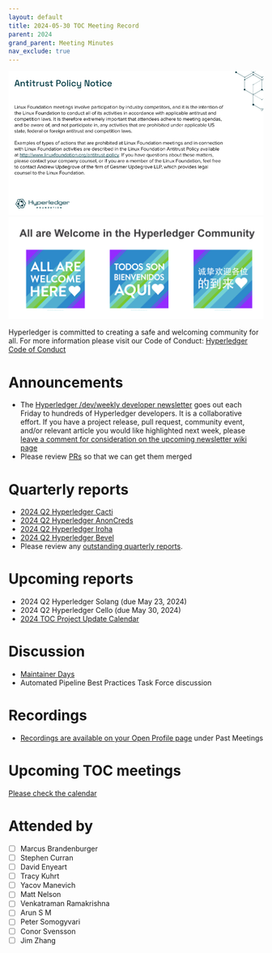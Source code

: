 ```yaml
---
layout: default
title: 2024-05-30 TOC Meeting Record
parent: 2024
grand_parent: Meeting Minutes
nav_exclude: true
---
```


![Antitrust Policy Notice](../images/antitrust-policy-notice.png "Antitrust Policy Notice")
![All are Welcome in the Hyperledger Community](../images/all-are-welcome.png "All are Welcome in the Hyperledger Community")

Hyperledger is committed to creating a safe and welcoming community for all. For more information please visit our Code of Conduct: [Hyperledger Code of Conduct](https://toc.hyperledger.org/governing-documents/code-of-conduct.html)

# Announcements
- The [Hyperledger /dev/weekly developer newsletter](https://wiki.hyperledger.org/pages/viewpage.action?pageId=39618905) goes out each Friday to hundreds of Hyperledger developers. It is a collaborative effort. If you have a project release, pull request, community event, and/or relevant article you would like highlighted next week, please [leave a comment for consideration on the upcoming newsletter wiki page](https://wiki.hyperledger.org/display/DR/2024)
- Please review [PRs](https://github.com/hyperledger/toc/pulls) so that we can get them merged

# Quarterly reports
- [2024 Q2 Hyperledger Cacti](https://github.com/hyperledger/toc/pull/242)
- [2024 Q2 Hyperledger AnonCreds](https://github.com/hyperledger/toc/pull/245)
- [2024 Q2 Hyperledger Iroha](https://github.com/hyperledger/toc/pull/246)
- [2024 Q2 Hyperledger Bevel](https://github.com/hyperledger/toc/pull/248)
- Please review any [outstanding quarterly reports](https://github.com/hyperledger/toc/pulls?q=is%3Apr+is%3Aopen+label%3Aquarterly-report+user-review-requested%3A%40me).

# Upcoming reports
- 2024 Q2 Hyperledger Solang (due May 23, 2024)
- 2024 Q2 Hyperledger Cello (due May 30, 2024)
- [2024 TOC Project Update Calendar](../../project-reports/2024/2024-updates.md)

# Discussion
- [Maintainer Days](https://wiki.hyperledger.org/display/events/Maintainer+Days+October+21-22%2C+2024)
- Automated Pipeline Best Practices Task Force discussion

# Recordings
- [Recordings are available on your Open Profile page](https://openprofile.dev/my-meetings) under Past Meetings

# Upcoming TOC meetings
[Please check the calendar](https://lists.hyperledger.org/g/toc/calendar)

# Attended by

- [ ] Marcus Brandenburger
- [ ] Stephen Curran
- [ ] David Enyeart
- [ ] Tracy Kuhrt
- [ ] Yacov Manevich
- [ ] Matt Nelson
- [ ] Venkatraman Ramakrishna
- [ ] Arun S M
- [ ] Peter Somogyvari
- [ ] Conor Svensson
- [ ] Jim Zhang
